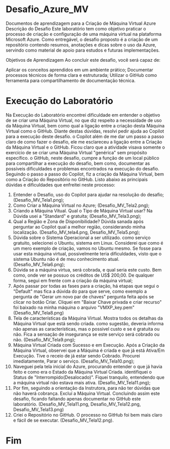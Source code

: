 # Desafio_Azure_MV
Documentos de aprendizagem para a Criação de Máquina Virtual Azure
Descrição do Desafio
Este laboratório tem como objetivo praticar o processo de criação e configuração de uma máquina virtual na plataforma Microsoft Azure. Como entregável, o desafio proposto é a criação de um repositório contendo resumos, anotações e dicas sobre o uso da Azure, servindo como material de apoio para estudos e futuras implementações.

Objetivos de Aprendizagem 
Ao concluir este desafio, você será capaz de: 

Aplicar os conceitos aprendidos em um ambiente prático;
Documentar processos técnicos de forma clara e estruturada; 
Utilizar o GitHub como ferramenta para compartilhamento de documentação técnica.
# Execução do Laboratório
Na Execução do Laboratório encontrei dificuldade em entender o objetivo de se criar uma Máquina Virtual, no que diz respeito a necessidade de uso da Máquina Virtual, bem como qual a ligação entre a criação desta Máquina Virtual como o GitHub. Diante destas dúvidas, resolvi pedir ajuda ao Copilot para a execução deste desafio. o Copilot além de me dar um passo a passo claro de como fazer o desafio, ele me esclareceu a ligação entre a Criação da Máquina Virtual e o GitHub. Ficou claro que a atividade visava somente o exercício de se criar uma Máquina Virtual "genérica" sem propósito específico. o GitHub, neste desafio, cumpre a função de um local público para compartilhar a execução do desafio, bem como, documentar as possíveis dificuldades e problemas encontrados na execução do desafio.
Seguindo o passo a passo do Copilot, fiz a criação da Máquina Virtual, bem como a Criação do Repositório no GitHub. Listo abaixo as principais dúvidas e dificuldades que enfreitei neste processo:
  1) Entender o Desafio, uso do Copilot para ajudar na resolução do desafio; (Desafio_MV_Tela1.png);
  2) Como Criar a Máquina Virtual no Azure; (Desafio_MV_Tela2.png);
  3) Criando a Máquina Vitual. Qual o Tipo de Máquina Virtual usar? Na Dúvida usei a "Standard" e gratuita; (Desafio_MV_Tela3.png);
  4) Qual a Região e Zona de Disponibilidade? Dúvida sanada após perguntar ao Copilot qual a melhor região, considerando minha localização. (Desafio_MV_tela4.png, Desafio_MV_Tela5.png);
  5) Dúvida sobre o Sistema Operacional a ser utilizado. como serviço gratuito, selecionei o Ubuntu, sistema em Linux. Considerei que como é um mero exemplo de criação, vamos no Ubuntu mesmo. Se fosse para usar esta máquina virtual, possivelmente teria dificuldades, visto que o sistema Ubuntu não é de meu conhecimento atual. (Desafio_MV_Tela6.png);
  6) Dúvida se a máquina virtua, será cobrada, e qual seria este custo. Bem como, onde ver se possuo os créditos de US$ 200,00. De qualquer forma, segui em frente com a criação da máquina virtual;
  7) Após passar por todas as fases para a criação, há etapas que segui o "Default" mas fica a dúvida do para que serve, como exemplo a pergunta de "Gerar um novo par de chaves" pergunta feita após se clicar no botão Criar. Cliquei em "Baixar Chave privada e criar recurso" foi baixado na minha máquina o arquivo "VMXP_key.pem" (Desafio_MV_Tela8.png)
  8) Tela de características da Máquina Virtual. Mostra todos os detalhas da Máquina Virtual que está sendo criada. como sugestão, deveria informa não apenas as características, mas o possivel custo e se é gratuita ou não. Fica a sensação de insegurança se este serviço será cobrado ou não. (Desafio_MV_Tela9.png);
  9) Máquina Virtual Criada com Sucesso e em Execução. Após a Criação da Máquina Virtual, observei que a Máquina é criada e que já está Ativa/Em Execução. Tive o receio de já estar sendo Cobrado. Procurei imediatamente, Parar o serviço. (Desafio_MV_Tela10.png);
  10) Naveguei pela tela inicial do Azure, procurando entender o que já havia feito e como era o Estado da Máquina Virtual Criada. identifiquei o Status de "Interrompido(Desalocado)". Fiquei tranquilo, entendendo que a máquina virtual não estava mais ativa. (Desafio_MV_Tela11.png);
  11) Por fim, seguindo a orientação da Instrutora, para não ter dúvidas que não haverá cobrança. Excluí a Máquina Virtual. Concluindo assim este desafio, ficando faltando apenas documentar no GitHub este laboratório. (Desafio_MV_Tela11.png, Desafio_MV_Tela12.png, Desafio_MV_Tela13.png)
  12) Criei o Repositório no GitHub. O processo no GitHub foi bem mais claro e fácil de se executar. (Desafio_MV_Tela12.png).
# Fim
 
